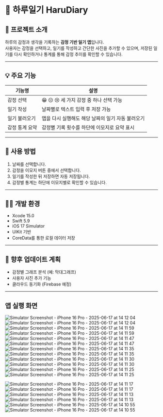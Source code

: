 # 📘 하루일기 HaruDiary

## 📝 프로젝트 소개
하루의 감정과 생각을 기록하는 **감정 기반 일기 앱**입니다.  
사용자는 감정을 선택하고, 일기를 작성하고 간단한 사진을 추가할 수 있으며, 
저장된 일기를 다시 확인하거나 통계를 통해 감정 추이를 확인할 수 있습니다.

---

## 💡 주요 기능

| 기능명 | 설명 |
|--------|------|
| 감정 선택 | 😁 😐 😢 세 가지 감정 중 하나 선택 가능 |
| 일기 작성 | 날짜별로 텍스트 입력 후 저장 가능 |
| 일기 불러오기 | 앱을 다시 실행해도 해당 날짜의 일기 자동 불러오기 |
| 감정 통계 요약 | 감정별 기록 횟수를 하단에 이모지로 요약 표시 |

---

## 🧾 사용 방법

1. 날짜를 선택합니다.
2. 감정을 이모지 버튼 중에서 선택합니다.
3. 일기를 작성한 뒤 저장하면 자동 저장됩니다.
4. 감정별 통계는 하단에 이모지별로 확인할 수 있습니다.

---

## 🧑‍💻 개발 환경

- Xcode 15.0
- Swift 5.9
- iOS 17 Simulator
- UIKit 기반
- CoreData를 통한 로컬 데이터 저장

---

## 🌱 향후 업데이트 계획

- 감정별 그래프 분석 (예: 막대그래프)
- 사용자 사진 추가 기능
- 클라우드 동기화 (Firebase 예정)

---
## 앱 실행 화면
![Simulator Screenshot - iPhone 16 Pro - 2025-06-17 at 14 12 04](https://github.com/user-attachments/assets/c39e5305-6ebb-412c-a0db-58917c5ab08f)
![Simulator Screenshot - iPhone 16 Pro - 2025-06-17 at 14 12 04](https://github.com/user-attachments/assets/c39e5305-6ebb-412c-a0db-58917c5ab08f)
![Simulator Screenshot - iPhone 16 Pro - 2025-06-17 at 14 11 59](https://github.com/user-attachments/assets/7563a855-6e9a-434c-9f75-bc922cfd491e)
![Simulator Screenshot - iPhone 16 Pro - 2025-06-17 at 14 11 59](https://github.com/user-attachments/assets/7563a855-6e9a-434c-9f75-bc922cfd491e)
![Simulator Screenshot - iPhone 16 Pro - 2025-06-17 at 14 11 47](https://github.com/user-attachments/assets/92852845-c08f-4d13-87f1-64a97ea830b0)
![Simulator Screenshot - iPhone 16 Pro - 2025-06-17 at 14 11 47](https://github.com/user-attachments/assets/92852845-c08f-4d13-87f1-64a97ea830b0)
![Simulator Screenshot - iPhone 16 Pro - 2025-06-17 at 14 11 35](https://github.com/user-attachments/assets/cec3ce68-02dd-4acf-b674-6fb23546ed76)
![Simulator Screenshot - iPhone 16 Pro - 2025-06-17 at 14 11 35](https://github.com/user-attachments/assets/cec3ce68-02dd-4acf-b674-6fb23546ed76)
![Simulator Screenshot - iPhone 16 Pro - 2025-06-17 at 14 11 30](https://github.com/user-attachments/assets/c7e63560-16c5-4139-9d90-270de37138f4)
![Simulator Screenshot - iPhone 16 Pro - 2025-06-17 at 14 11 30](https://github.com/user-attachments/assets/c7e63560-16c5-4139-9d90-270de37138f4)
![Simulator Screenshot - iPhone 16 Pro - 2025-06-17 at 14 11 25](https://github.com/user-attachments/assets/97fcb7f8-53e8-471c-965c-d6f0011a2c81)
![Simulator Screenshot - iPhone 16 Pro - 2025-06-17 at 14 11 25](https://github.com/user-attachments/assets/97fcb7f8-53e8-471c-965c-d6f0011a2c81)

![Simulator Screenshot - iPhone 16 Pro - 2025-06-17 at 14 11 17](https://github.com/user-attachments/assets/dad36ce1-a3ce-4824-8661-b8b50c982888)
![Simulator Screenshot - iPhone 16 Pro - 2025-06-17 at 14 11 17](https://github.com/user-attachments/assets/dad36ce1-a3ce-4824-8661-b8b50c982888)
![Simulator Screenshot - iPhone 16 Pro - 2025-06-17 at 14 11 13](https://github.com/user-attachments/assets/3fa82e45-7303-42b8-9640-df15c47c0146)
![Simulator Screenshot - iPhone 16 Pro - 2025-06-17 at 14 11 13](https://github.com/user-attachments/assets/3fa82e45-7303-42b8-9640-df15c47c0146)
![Simulator Screenshot - iPhone 16 Pro - 2025-06-17 at 14 10 55](https://github.com/user-attachments/assets/37911193-265c-4b6f-9a54-ea0fc70f96df)
![Simulator Screenshot - iPhone 16 Pro - 2025-06-17 at 14 10 55](https://github.com/user-attachments/assets/37911193-265c-4b6f-9a54-ea0fc70f96df)


